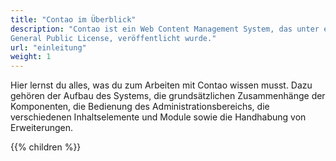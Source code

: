 ```yaml
---
title: "Contao im Überblick"
description: "Contao ist ein Web Content Management System, das unter einer Open Source-Lizenz, nämlich der Lesser 
General Public License, veröffentlicht wurde."
url: "einleitung"
weight: 1
---
```


Hier lernst du alles, was du zum Arbeiten mit Contao wissen musst. Dazu gehören der Aufbau des Systems, die 
grundsätzlichen Zusammenhänge der Komponenten, die Bedienung des Administrationsbereichs, die verschiedenen 
Inhaltselemente und Module sowie die Handhabung von Erweiterungen.

{{% children %}}

